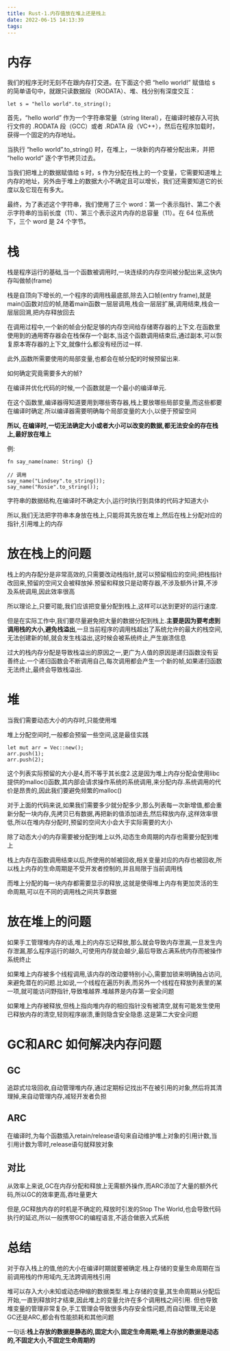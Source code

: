 ```yaml
---
title: Rust-1.内存值放在堆上还是栈上
date: 2022-06-15 14:13:39
tags:
---
```



# 内存
我们的程序无时无刻不在跟内存打交道。在下面这个把 “hello world!” 赋值给 s 的简单语句中，就跟只读数据段（RODATA）、堆、栈分别有深度交互：
```
let s = "hello world".to_string();
```
首先，“hello world” 作为一个字符串常量（string literal），在编译时被存入可执行文件的 .RODATA 段（GCC）或者 .RDATA 段（VC++），然后在程序加载时，获得一个固定的内存地址。

当执行 “hello world”.to_string() 时，在堆上，一块新的内存被分配出来，并把 “hello world” 逐个字节拷贝过去。

当我们把堆上的数据赋值给 s 时，s 作为分配在栈上的一个变量，它需要知道堆上内存的地址，另外由于堆上的数据大小不确定且可以增长，我们还需要知道它的长度以及它现在有多大。

最终，为了表述这个字符串，我们使用了三个 word：第一个表示指针、第二个表示字符串的当前长度（11）、第三个表示这片内存的总容量（11）。在 64 位系统下，三个 word 是 24 个字节。

# 栈
栈是程序运行的基础,当一个函数被调用时,一块连续的内存空间被分配出来,这快内存叫做帧(frame)

栈是自顶向下增长的,一个程序的调用栈最底部,除去入口帧(entry frame),就是 main()函数对应的帧,随着main函数一层层调用,栈会一层层扩展,调用结束,栈会一层层回溯,把内存释放回去

在调用过程中,一个新的帧会分配足够的内存空间给存储寄存器的上下文.在函数里使用到的通用寄存器会在栈保存一个副本,当这个函数调用结束后,通过副本,可以恢复原本寄存器的上下文,就像什么都没有经历过一样.

此外,函数所需要使用的局部变量,也都会在帧分配的时候预留出来.

如何确定究竟需要多大的帧?

在编译并优化代码的时候,一个函数就是一个最小的编译单元.

在这个函数里,编译器得知道要用到哪些寄存器,栈上要放哪些局部变量,而这些都要在编译时确定.所以编译器需要明确每个局部变量的大小,以便于预留空间

**所以, 在编译时,一切无法确定大小或者大小可以改变的数据,都无法安全的存在栈上,最好放在堆上**

例:
```
fn say_name(name: String) {}

// 调用
say_name("Lindsey".to_string());
say_name("Rosie".to_string());
```
字符串的数据结构,在编译时不确定大小,运行时执行到具体的代码才知道大小

所以,我们无法把字符串本身放在栈上,只能将其先放在堆上,然后在栈上分配对应的指针,引用堆上的内存

# 放在栈上的问题

栈上的内存配分是非常高效的,只需要改动栈指针,就可以预留相应的空间;把栈指针改回来,预留的空间又会被释放掉.预留和释放只是动寄存器,不涉及额外计算,不涉及系统调用,因此效率很高

所以理论上,只要可能,我们应该把变量分配到栈上,这样可以达到更好的运行速度.

但是在实际工作中,我们要尽量避免把大量的数据分配到栈上.**主要是因为要考虑到调用栈的大小,避免栈溢出**,一旦当前程序的调用栈超出了系统允许的最大的栈空间,无法创建新的帧,就会发生栈溢出,这时候会被系统终止,产生崩溃信息

过大的栈内存分配是导致栈溢出的原因之一,更广为人值的原因是递归函数没有妥善终止.一个递归函数会不断调用自己,每次调用都会产生一个新的帧,如果递归函数无法终止,最终会导致栈溢出.

# 堆
当我们需要动态大小的内存时,只能使用堆

堆上分配空间时,一般都会预留一些空间,这是最佳实践


```
let mut arr = Vec::new();
arr.push(1);
arr.push(2);
```

这个列表实际预留的大小是4,而不等于其长度2.这是因为堆上内存分配会使用libc提供的malloc()函数,其内部会请求操作系统的系统调用,来分配内存.系统调用的代价是昂贵的,因此我们要避免频繁的malloc()


对于上面的代码来说,如果我们需要多少就分配多少,那么列表每一次新增值,都会重新分配一块内存,先拷贝已有数据,再把新的值添加进去,然后释放内存,这样效率很低,所以在堆内存分配时,预留的空间大小会大于实际需要的大小

除了动态大小的内存需要被分配到堆上以外,动态生命周期的内存也需要分配到堆上

栈上内存在函数调用结束以后,所使用的帧被回收,相关变量对应的内存也被回收,所以栈上内存的生命周期是不受开发者控制的,并且局限于当前调用栈

而堆上分配的每一块内存都需要显示的释放,这就是使得堆上内存有更加灵活的生命周期,可以在不同的调用栈之间共享数据

# 放在堆上的问题

如果手工管理堆内存的话,堆上的内存忘记释放,那么就会导致内存泄漏,一旦发生内存泄漏,那么程序运行的越久,可使用内存就会越少,最后导致占满系统内存而被操作系统终止

如果堆上内存被多个线程调用,该内存的改动要特别小心,需要加锁来明确独占访问,来避免潜在的问题.比如说,一个线程在遍历列表,而另外一个线程在释放列表里的某一项,就可能访问野指针,导致堆越界.堆越界是内存第一安全问题

如果堆上内存被释放,但栈上指向堆内存的相应指针没有被清空,就有可能发生使用已释放内存的清空,轻则程序崩溃,重则隐含安全隐患.这是第二大安全问题


# GC和ARC 如何解决内存问题

## GC

追踪式垃圾回收,自动管理堆内存,通过定期标记找出不在被引用的对象,然后将其清理掉,来自动管理内存,减轻开发者负担

## ARC

在编译时,为每个函数插入retain/release语句来自动维护堆上对象的引用计数,当引用计数为零时,release语句就释放对象

## 对比
从效率上来说,GC在内存分配和释放上无需额外操作,而ARC添加了大量的额外代码,所以GC的效率更高,吞吐量更大

但是,GC释放内存的时机是不确定的,释放时引发的Stop The World,也会导致代码执行的延迟,所以一般携带GC的编程语言,不适合做嵌入式系统

# 总结

对于存入栈上的值,他的大小在编译时期就要被确定.栈上存储的变量生命周期在当前调用栈的作用域内,无法跨调用栈引用

堆可以存入大小未知或动态伸缩的数据类型.堆上存储的变量,其生命周期从分配后开始,一直到释放时才结束,因此堆上的变量允许在多个调用栈之间引用. 但也导致堆变量的管理非常复杂,手工管理会导致很多内存安全性问题,而自动管理,无论是GC还是ARC,都会有性能损耗和其他问题

一句话:**栈上存放的数据是静态的,固定大小,固定生命周期;堆上存放的数据是动态的,不固定大小,不固定生命周期的**